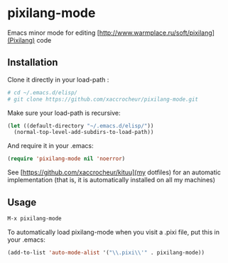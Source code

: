 # pixilang-mode

Emacs minor mode for editing [http://www.warmplace.ru/soft/pixilang](Pixilang) code

## Installation

Clone it directly in your load-path :

```sh
# cd ~/.emacs.d/elisp/
# git clone https://github.com/xaccrocheur/pixilang-mode.git
```

Make sure your load-path is recursive:

```lisp
(let ((default-directory "~/.emacs.d/elisp/"))
  (normal-top-level-add-subdirs-to-load-path))
```

And require it in your .emacs:

```lisp
(require 'pixilang-mode nil 'noerror)
```

See [https://github.com/xaccrocheur/kituu](my dotfiles) for an automatic implementation (that is, it is automatically installed on all my machines)

## Usage

```lisp
M-x pixilang-mode
```

To automatically load pixilang-mode when you visit a .pixi file, put this in your .emacs:

```lisp
(add-to-list 'auto-mode-alist '("\\.pixi\\'" . pixilang-mode))
```
